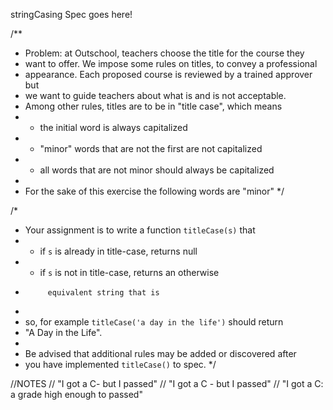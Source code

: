 stringCasing Spec goes here!

/**
 *  Problem:  at Outschool, teachers choose the title for the course they
 *  want to offer.  We impose some rules on titles, to convey a professional
 *  appearance.  Each proposed course is reviewed by a trained approver but
 *  we want to guide teachers about what is and is not acceptable.
 *  Among other rules, titles are to be in "title case", which means
 *  * the initial word is always capitalized
 *  * "minor" words that are not the first are not capitalized
 *  * all words that are not minor should always be capitalized
 *
 *  For the sake of this exercise the following words are "minor"
 */

 /*
  * Your assignment is to write a function `titleCase(s)` that
  *  - if `s` is already in title-case, returns null
  *  - if `s` is not in title-case, returns an otherwise
  *          equivalent string that is
  *
  * so, for example `titleCase('a day in the life')` should return
  * "A Day in the Life".
  *
  * Be advised that additional rules may be added or discovered after
  * you have implemented `titleCase()` to spec.
  */

  //NOTES
  // "I got a C- but I passed"
  // "I got a C - but I passed"
  // "I got a C: a grade high enough to passed"
